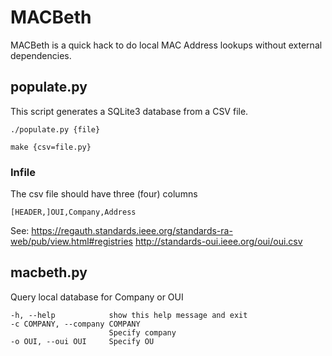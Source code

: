 # MACBeth
MACBeth is a quick hack to do local MAC Address lookups without external dependencies.
## populate.py
This script generates a SQLite3 database from a CSV file.

    ./populate.py {file}

    make {csv=file.py}
    
### Infile
The csv file should have three (four) columns

    [HEADER,]OUI,Company,Address

See: https://regauth.standards.ieee.org/standards-ra-web/pub/view.html#registries
     http://standards-oui.ieee.org/oui/oui.csv


## macbeth.py
Query local database for Company or OUI

    -h, --help            show this help message and exit
    -c COMPANY, --company COMPANY
                          Specify company
    -o OUI, --oui OUI     Specify OU
